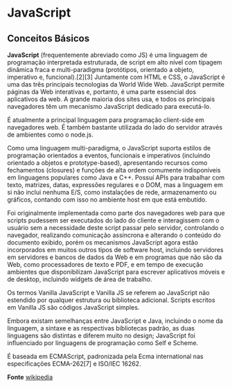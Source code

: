 # JavaScript

## Conceitos Básicos
**JavaScript** (frequentemente abreviado como JS) é uma linguagem de programação interpretada estruturada, de script em alto nível com tipagem dinâmica fraca e multi-paradigma (protótipos, orientado a objeto, imperativo e, funcional).[2][3] Juntamente com HTML e CSS, o JavaScript é uma das três principais tecnologias da World Wide Web. JavaScript permite páginas da Web interativas e, portanto, é uma parte essencial dos aplicativos da web. A grande maioria dos sites usa, e todos os principais navegadores têm um mecanismo JavaScript dedicado para executá-lo.

É atualmente a principal linguagem para programação client-side em navegadores web. É também bastante utilizada do lado do servidor através de ambientes como o node.js.

Como uma linguagem multi-paradigma, o JavaScript suporta estilos de programação orientados a eventos, funcionais e imperativos (incluindo orientado a objetos e prototype-based), apresentando recursos como fechamentos (closures) e funções de alta ordem comumente indisponíveis em linguagens populares como Java e C++. Possuí APIs para trabalhar com texto, matrizes, datas, expressões regulares e o DOM, mas a linguagem em si não inclui nenhuma E/S, como instalações de rede, armazenamento ou gráficos, contando com isso no ambiente host em que está embutido.

Foi originalmente implementada como parte dos navegadores web para que scripts pudessem ser executados do lado do cliente e interagissem com o usuário sem a necessidade deste script passar pelo servidor, controlando o navegador, realizando comunicação assíncrona e alterando o conteúdo do documento exibido, porém os mecanismos JavaScript agora estão incorporados em muitos outros tipos de software host, incluindo servidores em servidores e bancos de dados da Web e em programas que não são da Web, como processadores de texto e PDF, e em tempo de execução ambientes que disponibilizam JavaScript para escrever aplicativos móveis e de desktop, incluindo widgets de área de trabalho.

Os termos Vanilla JavaScript e Vanilla JS se referem ao JavaScript não estendido por qualquer estrutura ou biblioteca adicional. Scripts escritos em Vanilla JS são códigos JavaScript simples.

Embora existam semelhanças entre JavaScript e Java, incluindo o nome da linguagem, a sintaxe e as respectivas bibliotecas padrão, as duas linguagens são distintas e diferem muito no design; JavaScript foi influenciado por linguagens de programação como Self e Scheme.

É baseada em ECMAScript, padronizada pela Ecma international nas especificações ECMA-262[7] e ISO/IEC 16262.

**Fonte** [wikipedia]('https://pt.wikipedia.org/wiki/JavaScript')